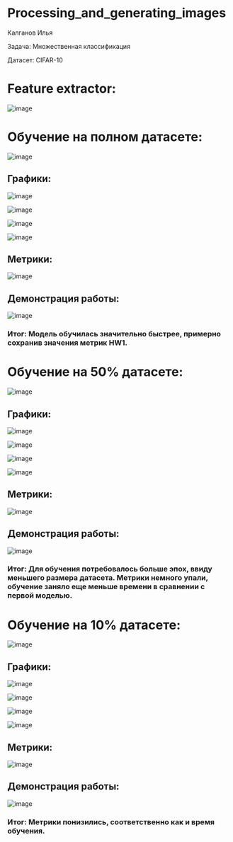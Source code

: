 # Processing_and_generating_images

Калганов Илья

Задача: Множественная классификация

Датасет: CIFAR-10

# Feature extractor:
![image](https://github.com/full-metal0/processing_and_generating_images/blob/HW3/model.png)

# Обучение на полном датасете:

![image](https://github.com/full-metal0/processing_and_generating_images/blob/HW3/model_1.png)

## Графики:

![image](https://github.com/full-metal0/processing_and_generating_images/blob/HW3/loss_1.png)

![image](https://github.com/full-metal0/processing_and_generating_images/blob/HW3/recall_1.png)

![image](https://github.com/full-metal0/processing_and_generating_images/blob/HW3/precision_1.png)

![image](https://github.com/full-metal0/processing_and_generating_images/blob/HW3/f1_1.png)

## Метрики:

![image](https://github.com/full-metal0/processing_and_generating_images/blob/HW3/metrics_1.png)

## Демонстрация работы: 

![image](https://github.com/full-metal0/processing_and_generating_images/blob/HW3/result_1.png)

### Итог: Модель обучилась значительно быстрее, примерно сохранив значения метрик HW1.

# Обучение на 50% датасете:

![image](https://github.com/full-metal0/processing_and_generating_images/blob/HW3/model_2.png)

## Графики:

![image](https://github.com/full-metal0/processing_and_generating_images/blob/HW3/loss_2.png)

![image](https://github.com/full-metal0/processing_and_generating_images/blob/HW3/recall_2.png)

![image](https://github.com/full-metal0/processing_and_generating_images/blob/HW3/precision_2.png)

![image](https://github.com/full-metal0/processing_and_generating_images/blob/HW3/f1_2.png)

## Метрики:

![image](https://github.com/full-metal0/processing_and_generating_images/blob/HW3/metrics_2.png)

## Демонстрация работы: 

![image](https://github.com/full-metal0/processing_and_generating_images/blob/HW3/result_2.png)

### Итог: Для обучения потребовалось больше эпох, ввиду меньшего размера датасета. Метрики немного упали, обучение заняло еще меньше времени в сравнении с первой моделью.

# Обучение на 10% датасете: 

![image](https://github.com/full-metal0/processing_and_generating_images/blob/HW3/model_3.png)

## Графики:

![image](https://github.com/full-metal0/processing_and_generating_images/blob/HW3/loss_3.png)

![image](https://github.com/full-metal0/processing_and_generating_images/blob/HW3/recall_3.png)

![image](https://github.com/full-metal0/processing_and_generating_images/blob/HW3/precision_3.png)

![image](https://github.com/full-metal0/processing_and_generating_images/blob/HW3/f1_3.png)

## Метрики:

![image](https://github.com/full-metal0/processing_and_generating_images/blob/HW3/metrics_3.png)

## Демонстрация работы: 

![image](https://github.com/full-metal0/processing_and_generating_images/blob/HW3/result_3.png)

### Итог: Метрики понизились, соответственно как и время обучения.
